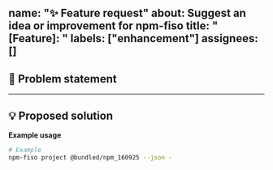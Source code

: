 name: "✨ Feature request"
about: Suggest an idea or improvement for npm-fiso
title: "[Feature]: "
labels: ["enhancement"]
assignees: []
---

## 🧩 Problem statement

<!-- What problem would this feature solve? Who benefits and how? -->

---

## 💡 Proposed solution

<!-- Describe your idea. Include CLI UX, flags, output format, etc. -->

**Example usage**
```bash
# Example
npm-fiso project @bundled/npm_160925 --json -